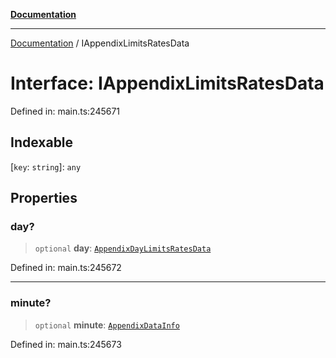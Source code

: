[**Documentation**](../README.md)

***

[Documentation](../README.md) / IAppendixLimitsRatesData

# Interface: IAppendixLimitsRatesData

Defined in: main.ts:245671

## Indexable

\[`key`: `string`\]: `any`

## Properties

### day?

> `optional` **day**: [`AppendixDayLimitsRatesData`](../classes/AppendixDayLimitsRatesData.md)

Defined in: main.ts:245672

***

### minute?

> `optional` **minute**: [`AppendixDataInfo`](../classes/AppendixDataInfo.md)

Defined in: main.ts:245673
